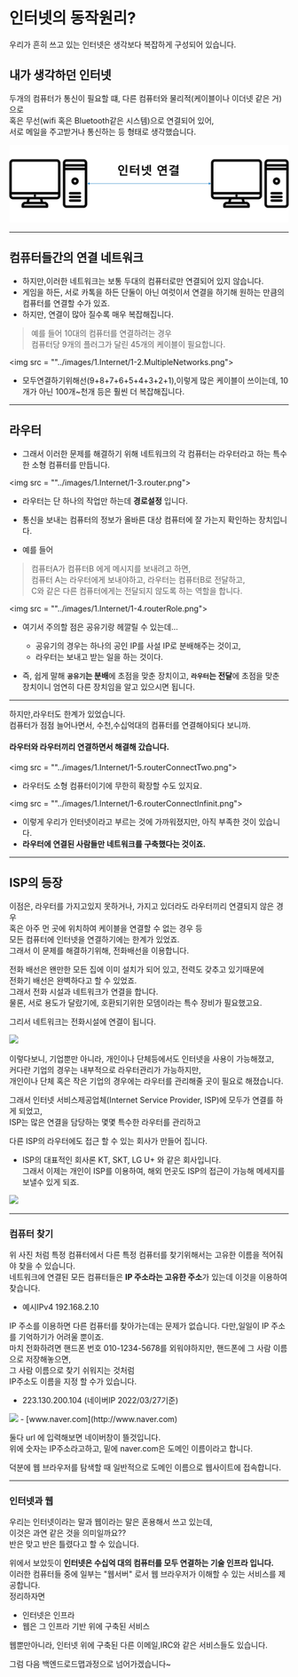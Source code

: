 # 인터넷의 동작원리?

우리가 흔히 쓰고 있는 인터넷은 생각보다 복잡하게 구성되어 있습니다.



## 내가 생각하던 인터넷

두개의 컴퓨터가 통신이 필요할 떄, 다른 컴퓨터와 물리적(케이블이나 이더넷 같은 거)으로  
혹은 무선(wifi 혹은 Bluetooth같은 시스템)으로 연결되어 있어,  
서로 메일을 주고받거나 통신하는 등 형태로 생각했습니다.

<img src ="../images/1.Internet/1-1.justInternetConnect.png">

---

## 컴퓨터들간의 연결 네트워크

 - 하지만,이러한 네트워크는 보통 두대의 컴퓨터로만 연결되어 있지 않습니다.  
 - 게임을 하든, 서로 카톡을 하든 단둘이 아닌 여럿이서 연결을 하기해 원하는 만큼의 컴퓨터를 연결할 수가 있죠.  
 - 하지만, 연결이 많아 질수록 매우 복잡해집니다.

> 예를 들어 10대의 컴퓨터를 연결하려는 경우  
> 컴퓨터당 9개의 플러그가 달린 45개의 케이블이 필요합니다.

<img src = ""../images/1.Internet/1-2.MultipleNetworks.png">

 - 모두연결하기위해선(9+8+7+6+5+4+3+2+1),이렇게 많은 케이블이 쓰이는데, 10개가 아닌 100개~천개 등은 훨씬 더 복잡해집니다.

---

## 라우터

 - 그래서 이러한 문제를 해결하기 위해 네트워크의 각 컴퓨터는 라우터라고 하는 특수한 소형 컴퓨터를 만듭니다.

<img src = ""../images/1.Internet/1-3.router.png">

- 라우터는 단 하나의 작업만 하는데 **경로설정** 입니다.

- 통신을 보내는 컴퓨터의 정보가 올바른 대상 컴퓨터에 잘 가는지 확인하는 장치입니다.

- 예를 들어
> 컴퓨터A가 컴퓨터B 에게 메시지를 보내려고 하면,   
> 컴퓨터 A는 라우터에게 보내야하고, 라우터는 컴퓨터B로 전달하고,   
> C와 같은 다른 컴퓨터에게는 전달되지 않도록 하는 역할을 합니다.

<img src = ""../images/1.Internet/1-4.routerRole.png">

 - 여기서 주의할 점은 공유기랑 헤깔릴 수 있는데...  
    - 공유기의 경우는 하나의 공인 IP를 사설 IP로 분배해주는 것이고,  
    - 라우터는 보내고 받는 일을 하는 것이다.

 - 즉, 쉽게 말해 **`공유기`는 분배**에 초점을 맞춘 장치이고, **`라우터`는 전달**에 초점을 맞춘 장치이니 엄연히 다른 장치임을 알고 있으시면 됩니다.

--- 
하지만,라우터도 한계가 있었습니다.  
컴퓨터가 점점 늘어나면서, 수천,수십억대의 컴퓨터를 연결해야되다 보니까.

#### 라우터와 라우터끼리 연결하면서 해결해 갔습니다.

<img src = ""../images/1.Internet/1-5.routerConnectTwo.png">

 - 라우터도 소형 컴퓨터이기에 무한히 확장할 수도 있지요.

<img src = ""../images/1.Internet/1-6.routerConnectInfinit.png">

 - 이렇게 우리가 인터넷이라고 부르는 것에 가까워졌지만, 아직 부족한 것이 있습니다.  
 - **라우터에 연결된 사람들만 네트워크를 구축했다는 것이죠.**

---

## ISP의 등장

이점은, 라우터를 가지고있지 못하거나, 가지고 있더라도 라우터끼리 연결되지 않은 경우  
혹은 아주 먼 곳에 위치하여 케이블을 연결할 수 없는 경우 등  
모든 컴퓨터에 인터넷을 연결하기에는 한계가 있었죠.  
그래서 이 문제를 해결하기위해, 전화배선을 이용합니다.

전화 배선은 왠만한 모든 집에 이미 설치가 되어 있고, 전력도 갖추고 있기때문에  
전화기 배선은 완벽하다고 할 수 있었죠.  
그래서 전화 시설과 네트워크가 연결을 합니다.  
물론, 서로 용도가 달랐기에, 호환되기위한 모뎀이라는 특수 장비가 필요했고요.

그리서 네트워크는 전화시설에 연결이 됩니다.

<img src = "routerConnectInfinit.png">
  
이렇다보니, 기업뿐만 아니라, 개인이나 단체등에서도 인터넷을 사용이 가능해졌고,  
커다란 기업의 경우는 내부적으로 라우터관리가 가능하지만,  
개인이나 단체 혹은 작은 기업의 경우에는 라우터를 관리해줄 곳이 필요로 해졌습니다.

그래서 인터넷 서비스제공업체(Internet Service Provider, ISP)에 모두가 연결를 하게 되었고,  
ISP는 많은 연결을 담당하는 몇몇 특수한 라우터를 관리하고

다른 ISP의 라우터에도 접근 할 수 있는 회사가 만들어 집니다.

-   ISP의 대표적인 회사론 KT, SKT, LG U+ 와 같은 회사입니다.  
    그래서 이제는 개인이 ISP를 이용하여, 해외 먼곳도 ISP의 접근이 가능해 메세지를 보낼수 있게 되죠.

<img src = "routerConnectInfinit.png">

---

### 컴퓨터 찾기

위 사진 처럼 특정 컴퓨터에서 다른 특정 컴퓨터를 찾기위해서는 고유한 이름을 적어줘야 찾을 수 있습니다.  
네트워크에 연결된 모든 컴퓨터들은 **IP 주소라는 고유한 주소**가 있는데 이것을 이용하여 찾습니다.

-   예시IPv4 192.168.2.10

IP 주소를 이용하면 다른 컴퓨터를 찾아가는데는 문제가 없습니다. 다만,일일이 IP 주소를 기억하기가 어려울 뿐이죠.  
마치 전화하려면 핸드폰 번호 010-1234-5678를 외워야하지만, 핸드폰에 그 사람 이름으로 저장해놓으면,  
그 사람 이름으로 찾기 쉬워지는 것처럼  
IP주소도 이름을 지정 할 수가 있습니다.

-   223.130.200.104 (네이버IP 2022/03/27기준)  
<img src = "routerConnectInfinit.png">
-   [www.naver.com](http://www.naver.com)

둘다 url 에 입력해보면 네이버창이 뜰것입니다.  
위에 숫자는 IP주소라고하고, 밑에 naver.com은 도메인 이름이라고 합니다.

덕분에 웹 브라우저를 탐색할 때 일반적으로 도메인 이름으로 웹사이트에 접속합니다.

---

### 인터넷과 웹

우리는 인터넷이라는 말과 웹이라는 말은 혼용해서 쓰고 있는데,  
이것은 과연 같은 것을 의미일까요??  
반은 맞고 반은 틀렸다고 할 수 있습니다.

위에서 보았듯이 **인터넷은 수십억 대의 컴퓨터를 모두 연결하는 기술 인프라 입니다.**  
이러한 컴퓨터들 중에 일부는 "웹서버" 로서 웹 브라우저가 이해할 수 있는 서비스를 제공합니다.  
정리하자면

-   인터넷은 인프라
-   웹은 그 인프라 기반 위에 구축된 서비스

웹뿐만아니라, 인터넷 위에 구축된 다른 이메일,IRC와 같은 서비스들도 있습니다.

그럼 다음 백엔드로드맵과정으로 넘어가겠습니다~

